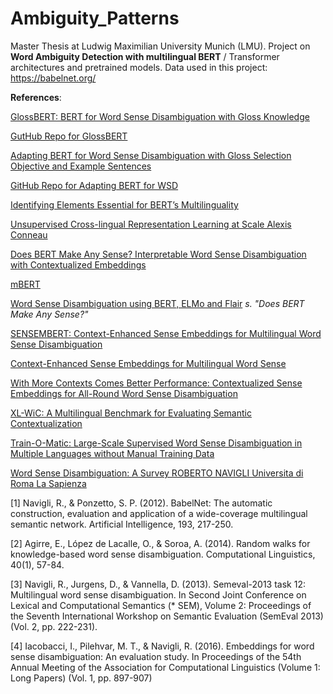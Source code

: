 # Ambiguity_Patterns
Master Thesis at Ludwig Maximilian University Munich (LMU). Project on **Word Ambiguity Detection with multilingual BERT** / Transformer architectures and pretrained models.  Data used in this project: https://babelnet.org/

**References**:

[GlossBERT: BERT for Word Sense Disambiguation with Gloss Knowledge](https://arxiv.org/pdf/1908.07245.pdf)

[GutHub Repo for GlossBERT](https://github.com/HSLCY/GlossBERT)

[Adapting BERT for Word Sense Disambiguation with Gloss Selection Objective and Example Sentences](https://arxiv.org/abs/2009.11795)

[GitHub Repo for Adapting BERT for WSD](https://github.com/BPYap/BERT-WSD)

[Identifying Elements Essential for BERT’s Multilinguality](https://arxiv.org/pdf/2005.00396.pdf)

[Unsupervised Cross-lingual Representation Learning at Scale Alexis Conneau](https://www.aclweb.org/anthology/2020.acl-main.747.pdf)

[Does BERT Make Any Sense? Interpretable Word Sense Disambiguation with Contextualized Embeddings](https://www.inf.uni-hamburg.de/en/inst/ab/lt/publications/2019-wiedemannetal-bert-sense.pdf)

[mBERT](https://github.com/google-research/bert/blob/master/multilingual.md)

[Word Sense Disambiguation using BERT, ELMo and Flair](https://github.com/uhh-lt/bert-sense) _s. "Does BERT Make Any Sense?"_

[SENSEMBERT: Context-Enhanced Sense Embeddings for Multilingual Word Sense Disambiguation](http://sensembert.org/resources/scarlini_etal_aaai2020.pdf)

[Context-Enhanced Sense Embeddings for Multilingual Word Sense](http://sensembert.org/)

[With More Contexts Comes Better Performance: Contextualized Sense Embeddings for All-Round Word Sense Disambiguation](https://www.aclweb.org/anthology/2020.emnlp-main.285.pdf)

[XL-WiC: A Multilingual Benchmark for Evaluating Semantic Contextualization](https://arxiv.org/pdf/2010.06478.pdf)

[Train-O-Matic: Large-Scale Supervised Word Sense Disambiguation in Multiple Languages without Manual Training Data](https://www.aclweb.org/anthology/D17-1008.pdf)

[Word Sense Disambiguation: A Survey ROBERTO NAVIGLI Universita di Roma La Sapienza](http://wwwusers.di.uniroma1.it/~navigli/pubs/ACM_Survey_2009_Navigli.pdf)

[1] Navigli, R., & Ponzetto, S. P. (2012). BabelNet: The automatic
construction, evaluation and application of a wide-coverage multilingual
semantic network. Artificial Intelligence, 193, 217-250.

[2] Agirre, E., López de Lacalle, O., & Soroa, A. (2014). Random walks
for knowledge-based word sense disambiguation. Computational
Linguistics, 40(1), 57-84.

[3] Navigli, R., Jurgens, D., & Vannella, D. (2013). Semeval-2013 task
12: Multilingual word sense disambiguation. In Second Joint Conference
on Lexical and Computational Semantics (* SEM), Volume 2: Proceedings of
the Seventh International Workshop on Semantic Evaluation (SemEval 2013)
(Vol. 2, pp. 222-231).

[4] Iacobacci, I., Pilehvar, M. T., & Navigli, R. (2016). Embeddings for
word sense disambiguation: An evaluation study. In Proceedings of the
54th Annual Meeting of the Association for Computational Linguistics
(Volume 1: Long Papers) (Vol. 1, pp. 897-907)
